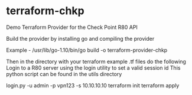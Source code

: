 # terraform-chkp
Demo Terraform Provider for the Check Point R80 API

Build the provider by installing go and compiling the provider

Example - /usr/lib/go-1.10/bin/go build -o terraform-provider-chkp

Then in the directory with your terraform example .tf files do the following
Login to a R80 server using the login utility to set a valid session id
This python script can be found in the utils directory

login.py -u admin -p vpn123 -s 10.10.10.10
terraform init
terraform apply
